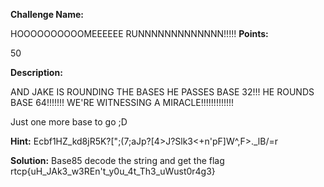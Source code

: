 **Challenge Name:**

HOOOOOOOOOOMEEEEEE RUNNNNNNNNNNNNN!!!!!
**Points:**

50

**Description:**

AND JAKE IS ROUNDING THE BASES
HE PASSES BASE 32!!!
HE ROUNDS BASE 64!!!!!!!
WE'RE WITNESSING A MIRACLE!!!!!!!!!!!!!

Just one more base to go ;D

**Hint:**
Ecbf1HZ_kd8jR5K?[";(7;aJp?[4>J?Slk3<+n'pF]W^,F>._lB/=r

**Solution:**
Base85 decode the string and get the flag
rtcp{uH_JAk3_w3REn't_y0u_4t_Th3_uWust0r4g3}

